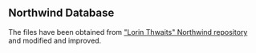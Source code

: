## Northwind Database
The files have been obtained from ["Lorin Thwaits" Northwind repository](https://github.com/lorint/Northwind) and modified and improved.


